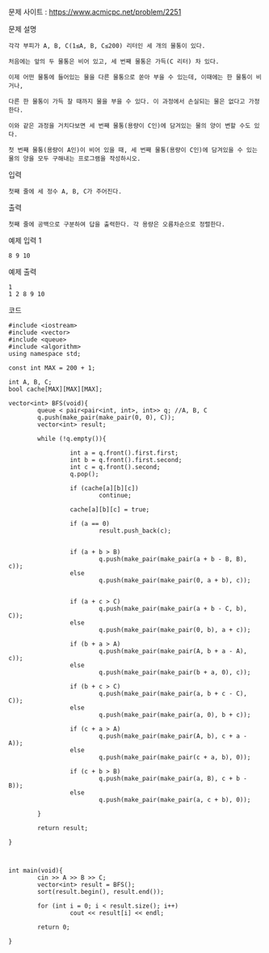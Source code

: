 문제 사이트 : https://www.acmicpc.net/problem/2251

문제 설명

    각각 부피가 A, B, C(1≤A, B, C≤200) 리터인 세 개의 물통이 있다.
    
    처음에는 앞의 두 물통은 비어 있고, 세 번째 물통은 가득(C 리터) 차 있다.
    
    이제 어떤 물통에 들어있는 물을 다른 물통으로 쏟아 부을 수 있는데, 이때에는 한 물통이 비거나, 
    
    다른 한 물통이 가득 찰 때까지 물을 부을 수 있다. 이 과정에서 손실되는 물은 없다고 가정한다.

    이와 같은 과정을 거치다보면 세 번째 물통(용량이 C인)에 담겨있는 물의 양이 변할 수도 있다. 
    
    첫 번째 물통(용량이 A인)이 비어 있을 때, 세 번째 물통(용량이 C인)에 담겨있을 수 있는 물의 양을 모두 구해내는 프로그램을 작성하시오.

입력

    첫째 줄에 세 정수 A, B, C가 주어진다.

출력

    첫째 줄에 공백으로 구분하여 답을 출력한다. 각 용량은 오름차순으로 정렬한다.

예제 입력 1 

    8 9 10

예제 출력

    1 
    1 2 8 9 10

코드

    #include <iostream>
    #include <vector>
    #include <queue>
    #include <algorithm>
    using namespace std;

    const int MAX = 200 + 1;

    int A, B, C;
    bool cache[MAX][MAX][MAX];

    vector<int> BFS(void){
            queue < pair<pair<int, int>, int>> q; //A, B, C
            q.push(make_pair(make_pair(0, 0), C));
            vector<int> result;

            while (!q.empty()){

                     int a = q.front().first.first;
                     int b = q.front().first.second;
                     int c = q.front().second;
                     q.pop();

                     if (cache[a][b][c])
                             continue;

                     cache[a][b][c] = true;

                     if (a == 0)
                             result.push_back(c);


                     if (a + b > B) 
                             q.push(make_pair(make_pair(a + b - B, B), c));
                     else
                             q.push(make_pair(make_pair(0, a + b), c));


                     if (a + c > C)
                             q.push(make_pair(make_pair(a + b - C, b), C));
                     else
                             q.push(make_pair(make_pair(0, b), a + c));

                     if (b + a > A)
                             q.push(make_pair(make_pair(A, b + a - A), c));
                     else
                             q.push(make_pair(make_pair(b + a, 0), c));

                     if (b + c > C)
                             q.push(make_pair(make_pair(a, b + c - C), C));
                     else
                             q.push(make_pair(make_pair(a, 0), b + c));

                     if (c + a > A)
                             q.push(make_pair(make_pair(A, b), c + a - A));
                     else
                             q.push(make_pair(make_pair(c + a, b), 0));

                     if (c + b > B)
                             q.push(make_pair(make_pair(a, B), c + b - B));
                     else
                             q.push(make_pair(make_pair(a, c + b), 0));

            }

            return result;

    }



    int main(void){
            cin >> A >> B >> C;
            vector<int> result = BFS();
            sort(result.begin(), result.end());

            for (int i = 0; i < result.size(); i++)
                     cout << result[i] << endl;

            return 0;

    }


